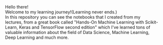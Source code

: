 Hello there! <br>
Welcome to my learning journey!(Learning never ends.) <br>
In this repository you can see the notebooks that I created from my lectures, from a great book called "Hands-On Machine Learning with Scikit-Learn, Keras and TensorFlow second edition" which I've learned tons of valuable information about the field of Data Science, Machine Learning, Deep Learning and much more.
